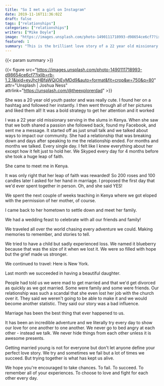 ```yaml
---
title: "So I met a girl on Instagram"
date: 2019-11-16T11:36:02Z
draft: false
tags: ["relationships"]
categories: ["relationships"]
writers: ["Mike Doyle"]
image: "https://images.unsplash.com/photo-1490111718993-d98654ce6cf7?ixlib=rb-1.2.1&ixid=eyJhcHBfaWQiOjEyMDd9&auto=format&fit=crop&w=300&q=100"
featured: 1
summary: "This is the brilliant love story of a 22 year old missionary serving in the slums in Kenya who happened across a picture of a 20 year old youth pastor on Instagram."
---
```


{{< param summary >}}

{{< figure src="https://images.unsplash.com/photo-1490111718993-d98654ce6cf7?ixlib=rb-1.2.1&ixid=eyJhcHBfaWQiOjEyMDd9&auto=format&fit=crop&w=750&q=80" attr="Unsplash | Joshua Ness" attrlink="https://unsplash.com/@theexplorerdad" >}}

She was a 20 year old youth pastor and was really cute. I found her on a hashtag and followed her instantly. I then went through all of her pictures and liked them all! It was a bold strategy to get her attention and it worked

I was a 22 year old missionary serving in the slums in Kenya. When she saw that we both shared a passion she followed back, found my Facebook, and sent me a message. It started off as just small talk and we talked about ways to impact our community. She had a relationship that was breaking down and days after speaking to me the relationship ended. For months and months we talked. Every single day. I felt like I knew everything about her except how it felt just to hold her. We Skyped every day for 4 months before she took a huge leap of faith.

She came to meet me in Kenya.

It was only right that her leap of faith was rewarded! So 200 roses and 100 candles later I asked for her hand in marriage. I proposed the first day that we'd ever spent together in person. Oh, and she said YES!

We spent the next couple of weeks teaching in Kenya where we got eloped with the permission of her mother, of course.

I came back to her hometown to settle down and meet her family.

We had a wedding feast to celebrate with all our friends and family!

We traveled all over the world chasing every adventure we could. Making memories to remember, and stories to tell.

We tried to have a child but sadly experienced loss. We named it blueberry because that was the size of it when we lost it. We were so filled with hope but the grief made us stronger.

We continued to travel: Here is New York.

Last month we succeeded in having a beautiful daughter.

People had told us we were mad to get married and that we'd get divorced as quickly as we got married. Some were family and some were friends. Our relationship was such a scandal that she even lost her job with the church over it. They said we weren't going to be able to make it and we would become another statistic. They said our story was a bad influence.

Marriage has been the best thing that ever happened to us. 

It has been an incredible adventure and we literally try every day to show our love for one another to one another. We never go to bed angry at each other - instead we talk. We never hide things from each other unless it is awesome presents.

Getting married young is not for everyone but don't let anyone define your perfect love story. We try and sometimes we fail but a lot of times we succeed. But trying together is what has kept us alive.

We hope you're encouraged to take chances. To fail. To succeed. To remember all of your experiences. To choose to love and fight for each other every day.

